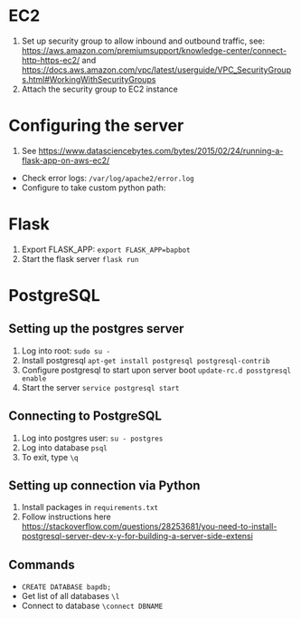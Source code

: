 #

# EC2
1. Set up security group to allow inbound and outbound traffic, see: https://aws.amazon.com/premiumsupport/knowledge-center/connect-http-https-ec2/
and
https://docs.aws.amazon.com/vpc/latest/userguide/VPC_SecurityGroups.html#WorkingWithSecurityGroups
2. Attach the security group to EC2 instance

# Configuring the server
1. See https://www.datasciencebytes.com/bytes/2015/02/24/running-a-flask-app-on-aws-ec2/
  - Check error logs: `/var/log/apache2/error.log`
  - Configure to take custom python path:

# Flask
1. Export FLASK_APP: `export FLASK_APP=bapbot`
2. Start the flask server `flask run`

# PostgreSQL
## Setting up the postgres server
1. Log into root: `sudo su -`
2. Install postgresql `apt-get install postgresql postgresql-contrib`
3. Configure postgresql to start upon server boot `update-rc.d posstgresql enable`
4. Start the server `service postgresql start`

## Connecting to PostgreSQL
1. Log into postgres user: `su - postgres`
2. Log into database `psql`
3. To exit, type `\q`

## Setting up connection via Python
1. Install packages in `requirements.txt`
2. Follow instructions here https://stackoverflow.com/questions/28253681/you-need-to-install-postgresql-server-dev-x-y-for-building-a-server-side-extensi

## Commands
- `CREATE DATABASE bapdb;`
- Get list of all databases `\l`
- Connect to database `\connect DBNAME`
